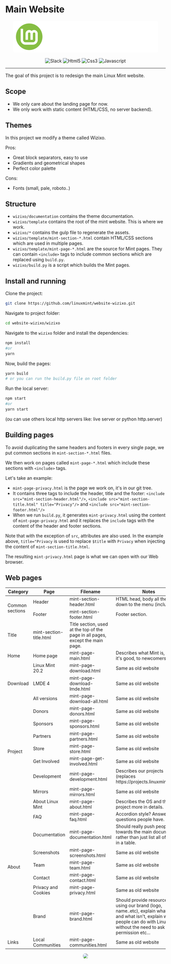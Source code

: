 # Main Website

<p align="center">
  <img src="./wizixo/template/img/logo.svg" height="100" style="border-radius: 6px" />
</p>

<p align="center">
<img alt="Slack" src="	https://img.shields.io/badge/Slack-4A154B?style=for-the-badge&logo=slack&logoColor=white"/>
<img alt="Html5" src="https://img.shields.io/badge/HTML5-E34F26?style=for-the-badge&logo=html5&logoColor=white"/>
<img alt="Css3" src="https://img.shields.io/badge/CSS3-1572B6?style=for-the-badge&logo=css3&logoColor=white"/>
<img alt="Javascript" src="https://img.shields.io/badge/JavaScript-F7DF1E?style=for-the-badge&logo=javascript&logoColor=black"/>
</p>

<hr>

The goal of this project is to redesign the main Linux Mint website.

## Scope

- We only care about the landing page for now.
- We only work with static content (HTML/CSS, no server backend).

## Themes

In this project we modify a theme called Wizixo.

Pros:

- Great block separators, easy to use
- Gradients and geometrical shapes
- Perfect color palette

Cons:

- Fonts (small, pale, roboto..)

## Structure

- `wizixo/documentation` contains the theme documentation.
- `wizixo/template` contains the root of the mint website. This is where we work.
- `wizixo/*` contains the gulp file to regenerate the assets.
- `wizixo/template/mint-section-*.html` contain HTML/CSS sections which are used in multiple pages.
- `wizixo/template/mint-page-*.html` are the source for Mint pages. They can contain `<include>` tags to include common sections which are replaced using `build.py`.
- `wizixo/build.py` is a script which builds the Mint pages.

## Install and running

Clone the project:

```bash
git clone https://github.com/linuxmint/website-wizixo.git
```

Navigate to project folder:

```bash
cd website-wizixo/wizixo
```

Navigate to the `wizixo` folder and install the dependencies:

```bash
npm install
#or
yarn
```

Now, build the pages:

```bash
yarn build
# or you can run the build.py file on root folder
```

Run the local server:

```bash
npm start
#or
yarn start
```

(ou can use others local http servers like: live server or python http.server)

## Building pages

To avoid duplicating the same headers and footers in every single page, we put common sections in `mint-section-*.html` files.

We then work on pages called `mint-page-*.html` which include these sections with `<include>` tags.

Let's take an example:

- `mint-page-privacy.html` is the page we work on, it's in our git tree.
- It contains three tags to include the header, title and the footer: `<include src="mint-section-header.html"/>`, `<include src="mint-section-title.html" title="Privacy"/>` and `<include src="mint-section-footer.html"/>`
- When we run `build.py`, it generates `mint-privacy.html` using the content of `mint-page-privacy.html` and it replaces the `include` tags with the content of the header and footer sections.

Note that with the exception of `src`, attributes are also used. In the example above, `title="Privacy` is used to replace `$title` with `Privacy` when injecting the content of `mint-section-title.html`.

The resulting `mint-privacy.html` page is what we can open with our Web browser.

## Web pages

<table>
    <thead>
        <tr>
            <th>Category</th>
            <th>Page</th>
            <th>Filename</th>
            <th>Notes</th>
        </tr>
    </thead>
    <tbody>
        <tr>
            <td rowspan=2>Common sections</td>
            <td>Header</td>
            <td>mint-section-header.html</td>
            <td>HTML head, body all the way down to the menu (included).</td>
        </tr>
        <tr>
            <td>Footer</td>
            <td>mint-section-footer.html</td>
            <td>Footer section.</td>
        </tr>
        <tr>
            <td>Title</td>
            <td>mint-section-title.html</td>
            <td>Title section, used at the top of the page in all pages, except the main page.</td>
        </tr>
        <tr>
            <td>Home</td>
            <td>Home page</td>
            <td>mint-page-main.html</td>
            <td>Describes what Mint is, why it's good, to newcomers.</td>
        </tr>
        <tr>
            <td rowspan=3>Download</td>
            <td>Linux Mint 20.2</td>
            <td>mint-page-download.html</td>
            <td>Same as old website</td>
        </tr>
        <tr>
            <td>LMDE 4</td>
            <td>mint-page-download-lmde.html</td>
            <td>Same as old website</td>
        </tr>
        <tr>
            <td>All versions</td>
            <td>mint-page-download-all.html</td>
            <td>Same as old website</td>
        </tr>
        <tr>
            <td rowspan=7>Project</td>
            <td>Donors</td>
            <td>mint-page-donors.html</td>
            <td>Same as old website</td>
        </tr>
        <tr>
            <td>Sponsors</td>
            <td>mint-page-sponsors.html</td>
            <td>Same as old website</td>
        </tr>
        <tr>
            <td>Partners</td>
            <td>mint-page-partners.html</td>
            <td>Same as old website</td>
        </tr>
        <tr>
            <td>Store</td>
            <td>mint-page-store.html</td>
            <td>Same as old website</td>
        </tr>
        <tr>
            <td>Get Involved</td>
            <td>mint-page-get-involved.html</td>
            <td>Same as old website</td>
        </tr>
        <tr>
            <td>Development</td>
            <td>mint-page-development.html</td>
            <td>Describes our projects (replaces https://projects.linuxmint.com/) </td>
        </tr>
        <tr>
            <td>Mirrors</td>
            <td>mint-page-mirrors.html</td>
            <td>Same as old website</td>
        </tr>
      <tr>
            <td rowspan=8>About</td>
            <td>About Linux Mint</td>
            <td>mint-page-about.html</td>
            <td>Describes the OS and the project more in details.</td>
        </tr>
        <tr>
            <td>FAQ</td>
            <td>mint-page-faq.html</td>
            <td>Accordion style? Answer main questions people have.</td>
        </tr>
        <tr>
            <td>Documentation</td>
            <td>mint-page-documentation.html</td>
            <td>Should really push people towards the main documents rather than just list all of them in a table.</td>
        </tr>
        <tr>
            <td>Screenshots</td>
            <td>mint-page-screenshots.html</td>
            <td>Same as old website</td>
        </tr>
        <tr>
            <td>Team</td>
            <td>mint-page-team.html</td>
            <td>Same as old website</td>
        </tr>
        <tr>
            <td>Contact</td>
            <td>mint-page-contact.html</td>
            <td>Same as old website</td>
        </tr>
        <tr>
            <td>Privacy and Cookies</td>
            <td>mint-page-privacy.html</td>
            <td>Same as old website</td>
        </tr>
        <tr>
            <td>Brand</td>
            <td>mint-page-brand.html</td>
            <td>Should provide resources for using our brand (logo, name..etc), explain what is OK and what isn't, explain what people can do with Linux Mint without the need to ask for permission etc...</td>
        </tr>
      <tr>
            <td rowspan=1>Links</td>
            <td>Local Communities</td>
            <td>mint-page-communities.html</td>
            <td>Same as old website</td>
        </tr>
    </tbody>
</table>

<div align="center">

 <img src="./wizixo/template/img/favicon.ico" height="50" style="border-radius: 6px" />

</div>
